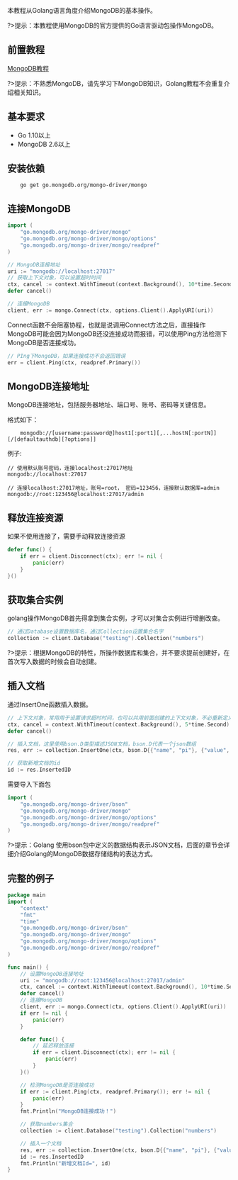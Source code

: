 本教程从Golang语言角度介绍MongoDB的基本操作。

?>提示：本教程使用MongoDB的官方提供的Go语言驱动包操作MongoDB。

## 前置教程
<a href='/#/数据库/mongodb/README'>MongoDB教程</a>

?>提示：不熟悉MongoDB，请先学习下MongoDB知识，Golang教程不会重复介绍相关知识。

## 基本要求
- Go 1.10以上
- MongoDB 2.6以上

## 安装依赖
```terminal
    go get go.mongodb.org/mongo-driver/mongo
```

## 连接MongoDB
```go
import (
    "go.mongodb.org/mongo-driver/mongo"
    "go.mongodb.org/mongo-driver/mongo/options"
    "go.mongodb.org/mongo-driver/mongo/readpref"
)

// MongoDB连接地址
uri := "mongodb://localhost:27017"
// 获取上下文对象，可以设置超时时间
ctx, cancel := context.WithTimeout(context.Background(), 10*time.Second)
defer cancel()

// 连接MongoDB
client, err := mongo.Connect(ctx, options.Client().ApplyURI(uri))
```

Connect函数不会阻塞协程，也就是说调用Connect方法之后，直接操作MongoDB可能会因为MongoDB还没连接成功而报错，可以使用Ping方法检测下MongoDB是否连接成功。
```go
// PIng下MongoDB，如果连接成功不会返回错误
err = client.Ping(ctx, readpref.Primary())
```

## MongoDB连接地址

MongoDB连接地址，包括服务器地址、端口号、账号、密码等关键信息。

格式如下：
```terminal
    mongodb://[username:password@]host1[:port1][,...hostN[:portN]][/[defaultauthdb][?options]]
```

例子:
```terminal
// 使用默认账号密码，连接localhost:27017地址
mongodb://localhost:27017

// 连接localhost:27017地址，账号=root， 密码=123456，连接默认数据库=admin
mongodb://root:123456@localhost:27017/admin
```

## 释放连接资源

如果不使用连接了，需要手动释放连接资源
```go
defer func() {
    if err = client.Disconnect(ctx); err != nil {
        panic(err)
    }
}()
```

## 获取集合实例

golang操作MongoDB首先得拿到集合实例，才可以对集合实例进行增删改查。
```go
// 通过Database设置数据库名，通过Collection设置集合名字
collection := client.Database("testing").Collection("numbers")
```

?>提示：根据MongoDB的特性，所操作数据库和集合，并不要求提前创建好，在首次写入数据的时候会自动创建。

## 插入文档

通过InsertOne函数插入数据。
```go
// 上下文对象，常用用于设置请求超时时间，也可以共用前面创建的上下文对象，不必重新定义。
ctx, cancel = context.WithTimeout(context.Background(), 5*time.Second)
defer cancel()

// 插入文档，这里使用bson.D类型描述JSON文档，bson.D代表一个json数组
res, err := collection.InsertOne(ctx, bson.D{{"name", "pi"}, {"value", 3.14159}})

// 获取新增文档的id
id := res.InsertedID
```

需要导入下面包
```go
import (
    "go.mongodb.org/mongo-driver/bson"
    "go.mongodb.org/mongo-driver/mongo"
    "go.mongodb.org/mongo-driver/mongo/options"
    "go.mongodb.org/mongo-driver/mongo/readpref"
)
```
?>提示：Golang 使用bson包中定义的数据结构表示JSON文档，后面的章节会详细介绍Golang的MongoDB数据存储结构的表达方式。

## 完整的例子
```go
package main
import (
    "context"
    "fmt"
    "time"
    "go.mongodb.org/mongo-driver/bson"
    "go.mongodb.org/mongo-driver/mongo"
    "go.mongodb.org/mongo-driver/mongo/options"
    "go.mongodb.org/mongo-driver/mongo/readpref"
)

func main() {
    // 设置MongoDB连接地址
    uri := "mongodb://root:123456@localhost:27017/admin"
    ctx, cancel := context.WithTimeout(context.Background(), 10*time.Second)
    defer cancel()
    // 连接MongoDB
    client, err := mongo.Connect(ctx, options.Client().ApplyURI(uri))
    if err != nil {
        panic(err)
    }

    defer func() {
        // 延迟释放连接
        if err = client.Disconnect(ctx); err != nil {
            panic(err)
        }
    }()

    // 检测MongoDB是否连接成功
    if err := client.Ping(ctx, readpref.Primary()); err != nil {
        panic(err)
    }
    fmt.Println("MongoDB连接成功！")

    // 获取numbers集合
    collection := client.Database("testing").Collection("numbers")

    // 插入一个文档
    res, err := collection.InsertOne(ctx, bson.D{{"name", "pi"}, {"value", 3.14159}})
    id := res.InsertedID
    fmt.Println("新增文档Id=", id)
}
```